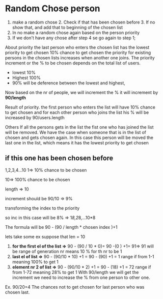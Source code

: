 # Random Chose person

1. make a random chose
   2. Check if that has been chosen before
   3. If no show that, and add that to beginning of the chosen list
4. In no make a random chose again based on the person priority
4. If we don't have any chose after step 4 se go again to step 1;


About priority
  the last person who enters the chosen list has the lowest priority to get chosen
          10% chance to get chosen
 the priority for existing persons in the chosen lists increases when another one joins.
The priority increment or the % to be chosen depends on the total list of users.
 - lowest 10%
 - Highest 100%
 - 90% will be deference between the lowest and highest, 
 
Now based on the nr of people, we will increment the % it will increment by **90/length**

Result of priority.
the first person who enters the list will have 10% chance to get chosen and for each other person who
joins the list his % will be increased by 90/users.length


Others
      If all the persons gets in the list the fist one who has joined the list will be removed.
 We have the case when someone that is in the list of chosen and gets chosen again.
 In this case this person will be moved the last one in the list, which means it has the lowest priority to get chosen

##  if this one has been chosen before
1,2,3,4...10
1=> 10% chance to be chosen

10=> 100% chance to be chosen

length => 10

increment should be 90/10 => 9%

transforming the index to the priority

so inc in this case will be 8% => 1*8,2*8,...10*8

 The formula will be 90 - (90 / length * chosen index )+1

lets take some ex suppose that len = 10
  1. **for the first el of the list =>** 90 - (90 / 10 * 0)= 90 -(0 ) +1= 91=> 91 will be range of generation nr means 10 % for th nr to be 1
  2. **last el of list =>** 90 - (90/10 * 10) +1 = 90 - (90) +1 = 1 range if from 1-1 meaning 100% to get 1
  3. **element nr 2 of list =>** 90 - (90/10 * 2) +1 = 90 - (18) +1 = 72 range if from 1-72 meaning 28% to get 1
 With 90/length we will get the increment we need to increase the % from one person to other one. 

Ex. 90/20=4 The chances not to get chosen for last person who was chosen last.